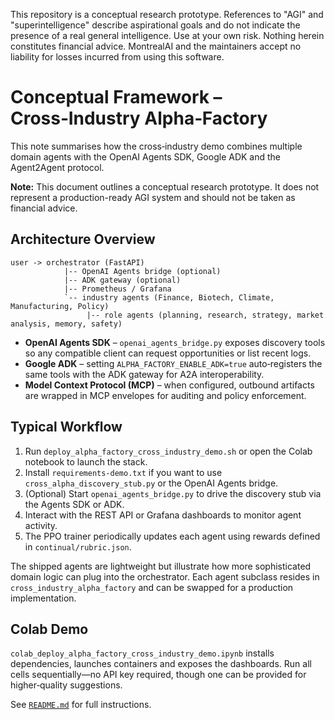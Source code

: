 This repository is a conceptual research prototype. References to "AGI" and "superintelligence" describe aspirational goals and do not indicate the presence of a real general intelligence. Use at your own risk. Nothing herein constitutes financial advice. MontrealAI and the maintainers accept no liability for losses incurred from using this software.

<!-- SPDX-License-Identifier: Apache-2.0 -->
# Conceptual Framework – Cross‑Industry Alpha‑Factory

This note summarises how the cross‑industry demo combines multiple domain agents with the OpenAI Agents SDK, Google ADK and the Agent2Agent protocol.

**Note:** This document outlines a conceptual research prototype. It does not represent a production-ready AGI system and should not be taken as financial advice.

## Architecture Overview

```
user -> orchestrator (FastAPI)
            |-- OpenAI Agents bridge (optional)
            |-- ADK gateway (optional)
            |-- Prometheus / Grafana
            `-- industry agents (Finance, Biotech, Climate, Manufacturing, Policy)
                 |-- role agents (planning, research, strategy, market analysis, memory, safety)
```

* **OpenAI Agents SDK** – `openai_agents_bridge.py` exposes discovery tools so any compatible client can request opportunities or list recent logs.
* **Google ADK** – setting `ALPHA_FACTORY_ENABLE_ADK=true` auto‑registers the same tools with the ADK gateway for A2A interoperability.
* **Model Context Protocol (MCP)** – when configured, outbound artifacts are wrapped in MCP envelopes for auditing and policy enforcement.

## Typical Workflow

1. Run `deploy_alpha_factory_cross_industry_demo.sh` or open the Colab notebook to launch the stack.
2. Install `requirements-demo.txt` if you want to use `cross_alpha_discovery_stub.py`
   or the OpenAI Agents bridge.
3. (Optional) Start `openai_agents_bridge.py` to drive the discovery stub via the Agents SDK or ADK.
4. Interact with the REST API or Grafana dashboards to monitor agent activity.
5. The PPO trainer periodically updates each agent using rewards defined in `continual/rubric.json`.

The shipped agents are lightweight but illustrate how more sophisticated domain logic can plug into the orchestrator. Each agent subclass resides in `cross_industry_alpha_factory` and can be swapped for a production implementation.

## Colab Demo

`colab_deploy_alpha_factory_cross_industry_demo.ipynb` installs dependencies, launches containers and exposes the dashboards. Run all cells sequentially—no API key required, though one can be provided for higher‑quality suggestions.

See [`README.md`](README.md) for full instructions.
